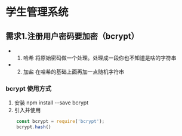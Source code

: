 # 学生管理系统

## 需求1.注册用户密码要加密（bcrypt）

- 1. 哈希 将原始密码做一个处理。处理成一段你也不知道是啥的字符串

- 2. 加盐  在哈希的基础上面再加一点随机字符串

### bcrypt 使用方式 
1. 安装 npm install --save bcrypt
2. 引入并使用
``` js
    const bcrypt = require('bcrypt');
    bcrypt.hash()
```